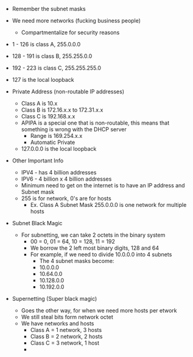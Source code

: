- Remember the subnet masks
- We need more networks (fucking business people)
	- Compartmentalize for security reasons 
- 1 - 126 is class A, 255.0.0.0 
- 128 - 191 is class B, 255.255.0.0
- 192 - 223 is class C, 255.255.255.0 
- 127 is the local loopback 

- Private Address (non-routable IP addresses)
	- Class A is 10.x
	- Class B is 172.16.x.x to 172.31.x.x
	- Class C is 192.168.x.x
	- APIPA is a special one that is non-routable, this means that something is wrong with the DHCP server 
		- Range is 169.254.x.x
		- Automatic Private 
	- 127.0.0.0 is the local loopback 

- Other Important Info 
	- IPV4 - has 4 billion addresses
	- IPV6 - 4 billion x 4 billion addresses 
	- Minimum need to get on the internet is to have an IP address and Subnet mask 
	- 255 is for network, 0's are for hosts
		- Ex. Class A Subnet Mask 255.0.0.0 is one network for multiple hosts 

- Subnet Black Magic
	- For subnetting, we can take 2 octets in the binary system
		- 00 = 0, 01 = 64, 10 = 128, 11 = 192
		- We borrow the 2 left most binary digits, 128 and 64
		- For example, if we need to divide 10.0.0.0 into 4 subnets 
			- The 4 subnet masks become:
			- 10.0.0.0
			- 10.64.0.0
			- 10.128.0.0
			- 10.192.0.0

- Supernetting (Super black magic)
	- Goes the other way, for when we need more hosts per etwork 
	- We still steal bits form network octet 
	- We have networks and hosts
		- Class A = 1 network, 3 hosts
		- Class B = 2 network, 2 hosts
		- Class C = 3 network, 1 host
		- 
